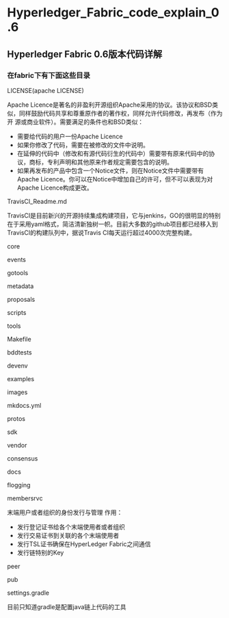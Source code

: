 # Hyperledger_Fabric_code_explain_0.6

## Hyperledger Fabric 0.6版本代码详解

### 在fabric下有下面这些目录

LICENSE(apache LICENSE) 

Apache Licence是著名的非盈利开源组织Apache采用的协议。该协议和BSD类似，同样鼓励代码共享和尊重原作者的著作权，同样允许代码修改，再发布（作为开 源或商业软件）。需要满足的条件也和BSD类似：
* 需要给代码的用户一份Apache Licence
* 如果你修改了代码，需要在被修改的文件中说明。
* 在延伸的代码中（修改和有源代码衍生的代码中）需要带有原来代码中的协议，商标，专利声明和其他原来作者规定需要包含的说明。
* 如果再发布的产品中包含一个Notice文件，则在Notice文件中需要带有Apache Licence。你可以在Notice中增加自己的许可，但不可以表现为对Apache Licence构成更改。

TravisCI_Readme.md 

TravisCI是目前新兴的开源持续集成构建项目，它与jenkins，GO的很明显的特别在于采用yaml格式，简洁清新独树一帜。目前大多数的github项目都已经移入到TravisCI的构建队列中，据说Travis CI每天运行超过4000次完整构建。

core    

events	

gotools     

metadata	 

proposals  

scripts	     

tools

Makefile   

bddtests	       

devenv  

examples  

images      

mkdocs.yml  

protos     

sdk		     

vendor

consensus	       

docs   

flogging  

membersrvc

末端用户或者组织的身份发行与管理
作用：
 * 发行登记证书给各个末端使用者或者组织
 * 发行交易证书到关联的各个末端使用者
 * 发行TSL证书确保在HyperLedger Fabric之间通信
 * 发行链特别的Key

peer	 

pub	    

settings.gradle

目前只知道gradle是配置java链上代码的工具
